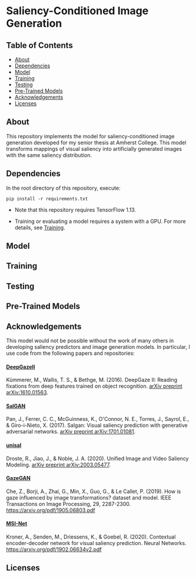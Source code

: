 # Saliency-Conditioned Image Generation


## Table of Contents
- [About](#about)
- [Dependencies](#dependencies)
- [Model](#model)
- [Training](#training)
- [Testing](#testing)
- [Pre-Trained Models](#pre-trained-models)
- [Acknowledgements](#acknowledgements)
- [Licenses](#licenses)

## About

This repository implements the model for saliency-conditioned image generation developed for my senior thesis at Amherst College. This model transforms mappings of visual saliency into artificially generated images with the same saliency distribution.

## Dependencies

In the root directory of this repository, execute:

```
pip install -r requirements.txt
```

- Note that this repository requires TensorFlow 1.13. 

- Training or evaluating a model requires a system with a GPU. For more details, see [Training](#training).

## Model

## Training

## Testing

## Pre-Trained Models

## Acknowledgements

This model would not be possible without the work of many others in developing saliency predictors and image generation models. In particular, I use code from the following papers and repositories:

#### [DeepGazeII](https://deepgaze.bethgelab.org/) 
Kümmerer, M., Wallis, T. S., & Bethge, M. (2016). DeepGaze II: Reading fixations from deep features trained on object recognition. [arXiv preprint arXiv:1610.01563](https://arxiv.org/pdf/1610.01563.pdf).

#### [SalGAN](https://github.com/imatge-upc/salgan)
Pan, J., Ferrer, C. C., McGuinness, K., O'Connor, N. E., Torres, J., Sayrol, E., & Giro-i-Nieto, X. (2017). Salgan: Visual saliency prediction with generative adversarial networks. [arXiv preprint arXiv:1701.01081](https://arxiv.org/pdf/1701.01081.pdf).

#### [unisal](https://github.com/rdroste/unisal)
Droste, R., Jiao, J., & Noble, J. A. (2020). Unified Image and Video Saliency Modeling. [arXiv preprint arXiv:2003.05477](https://arxiv.org/abs/2003.05477).

#### [GazeGAN](https://github.com/CZHQuality/Sal-CFS-GAN)
Che, Z., Borji, A., Zhai, G., Min, X., Guo, G., & Le Callet, P. (2019). How is gaze influenced by image transformations? dataset and model. IEEE Transactions on Image Processing, 29, 2287-2300. https://arxiv.org/pdf/1905.06803.pdf

#### [MSI-Net](https://github.com/alexanderkroner/saliency)
Kroner, A., Senden, M., Driessens, K., & Goebel, R. (2020). Contextual encoder-decoder network for visual saliency prediction. Neural Networks.
https://arxiv.org/pdf/1902.06634v2.pdf


## Licenses
